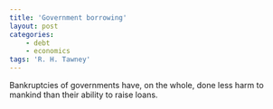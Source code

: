 ```yaml
---
title: 'Government borrowing'
layout: post
categories:
    - debt
    - economics
tags: 'R. H. Tawney'
---
```


Bankruptcies of governments have, on the whole, done less harm to mankind than their ability to raise loans.